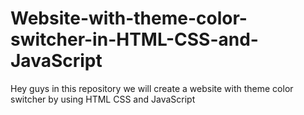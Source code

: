 # Website-with-theme-color-switcher-in-HTML-CSS-and-JavaScript
Hey guys in this repository we will create a website with theme color switcher by using HTML CSS and JavaScript
